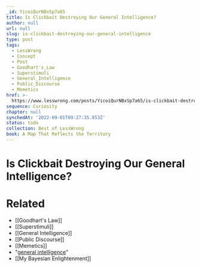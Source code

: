 ```yaml
---
_id: YicoiQurNBxSp7a65
title: Is Clickbait Destroying Our General Intelligence?
author: null
url: null
slug: is-clickbait-destroying-our-general-intelligence
type: post
tags:
  - LessWrong
  - Concept
  - Post
  - Goodhart's_Law
  - Superstimuli
  - General_Intelligence
  - Public_Discourse
  - Memetics
href: >-
  https://www.lesswrong.com/posts/YicoiQurNBxSp7a65/is-clickbait-destroying-our-general-intelligence
sequence: Curiosity
chapter: null
synchedAt: '2022-09-01T09:27:35.853Z'
status: todo
collection: Best of LessWrong
book: A Map That Reflects the Territory
---
```


# Is Clickbait Destroying Our General Intelligence?


# Related

- [[Goodhart's Law]]
- [[Superstimuli]]
- [[General Intelligence]]
- [[Public Discourse]]
- [[Memetics]]
- "[general intelligence](https://arbital.com/p/general_intelligence/)"
- [[My Bayesian Enlightenment]]